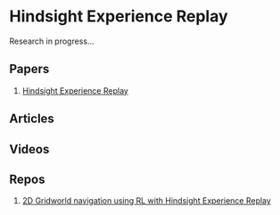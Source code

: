 # Hindsight Experience Replay

Research in progress...

## Papers

1. [Hindsight Experience Replay](https://arxiv.org/abs/1707.01495)

## Articles

## Videos

## Repos

1. [2D Gridworld navigation using RL with Hindsight Experience Replay](https://github.com/orrivlin/Navigation-HER)
